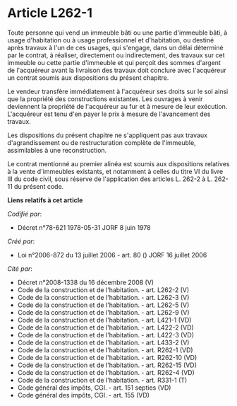 # Article L262-1

Toute personne qui vend un immeuble bâti ou une partie d'immeuble bâti, à usage d'habitation ou à usage professionnel et
d'habitation, ou destiné après travaux à l'un de ces usages, qui s'engage, dans un délai déterminé par le contrat, à
réaliser, directement ou indirectement, des travaux sur cet immeuble ou cette partie d'immeuble et qui perçoit des sommes
d'argent de l'acquéreur avant la livraison des travaux doit conclure avec l'acquéreur un contrat soumis aux dispositions du
présent chapitre. 

Le vendeur transfère immédiatement à l'acquéreur ses droits sur le sol ainsi que la propriété des constructions existantes.
Les ouvrages à venir deviennent la propriété de l'acquéreur au fur et à mesure de leur exécution. L'acquéreur est tenu d'en
payer le prix à mesure de l'avancement des travaux. 

Les dispositions du présent chapitre ne s'appliquent pas aux travaux d'agrandissement ou de restructuration complète de
l'immeuble, assimilables à une reconstruction. 

Le contrat mentionné au premier alinéa est soumis aux dispositions relatives à la vente d'immeubles existants, et notamment à
celles du titre VI du livre III du code civil, sous réserve de l'application des articles L. 262-2 à L. 262-11 du présent
code.

**Liens relatifs à cet article**

_Codifié par_:

  - Décret n°78-621 1978-05-31 JORF 8 juin 1978

_Créé par_:

  - Loi n°2006-872 du 13 juillet 2006 - art. 80 () JORF 16 juillet 2006

_Cité par_:

  - Décret n°2008-1338 du 16 décembre 2008 (V)
  - Code de la construction et de l'habitation. - art. L262-2 (V)
  - Code de la construction et de l'habitation. - art. L262-3 (V)
  - Code de la construction et de l'habitation. - art. L262-5 (V)
  - Code de la construction et de l'habitation. - art. L262-9 (V)
  - Code de la construction et de l'habitation. - art. L421-1 (VD)
  - Code de la construction et de l'habitation. - art. L422-2 (VD)
  - Code de la construction et de l'habitation. - art. L422-3 (VD)
  - Code de la construction et de l'habitation. - art. L433-2 (V)
  - Code de la construction et de l'habitation. - art. R262-1 (VD)
  - Code de la construction et de l'habitation. - art. R262-10 (VD)
  - Code de la construction et de l'habitation. - art. R262-15 (VD)
  - Code de la construction et de l'habitation. - art. R262-4 (VD)
  - Code de la construction et de l'habitation. - art. R331-1 (T)
  - Code général des impôts, CGI. - art. 151 septies (VD)
  - Code général des impôts, CGI. - art. 155 (VD)
